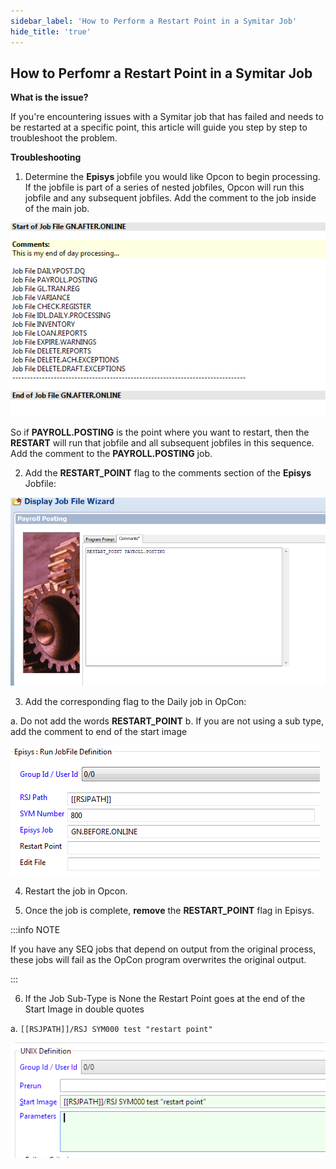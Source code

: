 ```yaml
---
sidebar_label: 'How to Perform a Restart Point in a Symitar Job'
hide_title: 'true'
---
```


## How to Perfomr a Restart Point in a Symitar Job

**What is the issue?**

If you're encountering issues with a Symitar job that has failed and needs to be restarted at a specific point, this article will guide you step by step to troubleshoot the problem.

**Troubleshooting**

1. Determine the **Episys** jobfile you would like Opcon to begin processing. If the jobfile is part of a series of nested jobfiles, Opcon will run this jobfile and any subsequent jobfiles. Add the comment to the job inside of the main job.

![](../static/img/rtaImage-67.png)

So if **PAYROLL.POSTING** is the point where you want to restart, then the **RESTART** will run that jobfile and all subsequent jobfiles in this sequence. Add the comment to the **PAYROLL.POSTING** job.

2. Add the **RESTART_POINT** flag to the comments section of the **Episys** Jobfile:

![](../static/img/rtaImage-68.png)

3. Add the corresponding flag to the Daily job in OpCon:

a. Do not add the words **RESTART_POINT**
b. If you are not using a sub type, add the comment to end of the start image

![](../static/img/rtaImage-69.png)

4. Restart the job in Opcon.

5. Once the job is complete, **remove** the **RESTART_POINT** flag in Episys.

:::info NOTE 

If you have any SEQ jobs that depend on output from the original process, these jobs will fail as the OpCon program overwrites the original output.

:::

6. If the Job Sub-Type is None the Restart Point goes at the end of the Start Image in double quotes

a. `[[RSJPATH]]/RSJ SYM000 test "restart point"`

![](../static/img/rtaImage-70.png)

